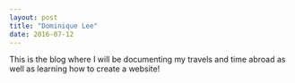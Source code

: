 ```yaml
---
layout: post
title: "Dominique Lee"
date: 2016-07-12
---
```


This is the blog where I will be documenting my travels and time abroad as well as learning how to create a website! 
